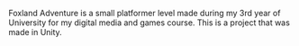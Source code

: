 Foxland Adventure is a small platformer level made during my 3rd year of University for my digital media and games course.
This is a project that was made in Unity.
